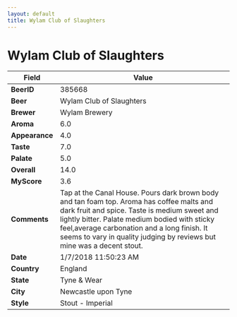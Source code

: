 ```yaml
---
layout: default
title: Wylam Club of Slaughters
---
```


# Wylam Club of Slaughters

| Field         | Value     |
|---------------|-----------|
| **BeerID** | 385668 |
| **Beer** | Wylam Club of Slaughters |
| **Brewer** | Wylam Brewery |
| **Aroma** | 6.0 |
| **Appearance** | 4.0 |
| **Taste** | 7.0 |
| **Palate** | 5.0 |
| **Overall** | 14.0 |
| **MyScore** | 3.6 |
| **Comments** | Tap at the Canal House. Pours dark brown body and tan foam top. Aroma has coffee malts and dark fruit and spice. Taste is medium sweet and lightly bitter. Palate medium bodied with sticky feel,average carbonation and a long finish. It seems to vary in quality judging by reviews but mine was a decent stout. |
| **Date** | 1/7/2018 11:50:23 AM |
| **Country** | England |
| **State** | Tyne &amp; Wear |
| **City** | Newcastle upon Tyne |
| **Style** | Stout - Imperial |
